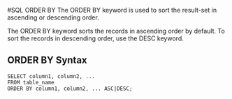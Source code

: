 #SQL ORDER BY 
The ORDER BY keyword is used to sort the result-set in ascending or descending order.

The ORDER BY keyword sorts the records in ascending order by default. To sort the records in descending order, use the DESC keyword.

ORDER BY Syntax
-
```
SELECT column1, column2, ...
FROM table_name
ORDER BY column1, column2, ... ASC|DESC;
```